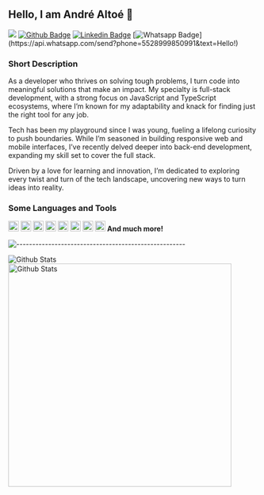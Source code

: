 ## Hello, I am André Altoé 👋
![](https://komarev.com/ghpvc/?username=faakit)
[![Github Badge](https://img.shields.io/badge/-Github-000?style=flat-square&logo=Github&logoColor=white&link=https://github.com/faakit)](https://github.com/faakit)
[![Linkedin Badge](https://img.shields.io/badge/-LinkedIn-blue?style=flat-square&logo=Linkedin&logoColor=white&link=https://www.linkedin.com/in/andre-altoe)](https://www.linkedin.com/in/andre-altoe)
[![Whatsapp Badge](https://img.shields.io/badge/-Whatsapp-4CA143?style=flat-square&labelColor=4CA143&logo=whatsapp&logoColor=white&link=https://api.whatsapp.com/send?phone=5528999850991&text=Hello!)](https://api.whatsapp.com/send?phone=5528999850991&text=Hello!)

### Short Description
As a developer who thrives on solving tough problems, I turn code into meaningful solutions that make an impact. My specialty is full-stack development, with a strong focus on JavaScript and TypeScript ecosystems, where I’m known for my adaptability and knack for finding just the right tool for any job.

Tech has been my playground since I was young, fueling a lifelong curiosity to push boundaries. While I’m seasoned in building responsive web and mobile interfaces, I’ve recently delved deeper into back-end development, expanding my skill set to cover the full stack.

Driven by a love for learning and innovation, I’m dedicated to exploring every twist and turn of the tech landscape, uncovering new ways to turn ideas into reality.

### Some Languages and Tools

<a href="https://www.typescriptlang.org/" title="Typescript"><img src="https://github.com/get-icon/geticon/raw/master/icons/typescript-icon.svg" alt="Typescript" width="21px" height="21px"></a>
<a href="https://developer.mozilla.org/en-US/docs/Web/JavaScript" title="JavaScript"><img src="https://github.com/get-icon/geticon/raw/master/icons/javascript.svg" alt="JavaScript" width="21px" height="21px"></a>
<a href="https://reactjs.org/" title="React"><img src="https://github.com/get-icon/geticon/raw/master/icons/react.svg" alt="React" width="21px" height="21px"></a>
<a href="https://www.w3.org/TR/CSS/" title="CSS3"><img src="https://github.com/get-icon/geticon/raw/master/icons/css-3.svg" alt="CSS3" width="21px" height="21px"></a>
<a href="https://www.w3.org/TR/html5/" title="HTML5"><img src="https://github.com/get-icon/geticon/raw/master/icons/html-5.svg" alt="HTML5" width="21px" height="21px"></a>
<a href="https://nodejs.org/" title="Node.js"><img src="https://github.com/get-icon/geticon/raw/master/icons/nodejs-icon.svg" alt="Node.js" width="21px" height="21px"></a>
<a href="https://yarnpkg.com/" title="Yarn"><img src="https://github.com/get-icon/geticon/raw/master/icons/yarn.svg" alt="Yarn" width="21px" height="21px"></a>
<a href="https://code.visualstudio.com/" title="Visual Studio Code"><img src="https://github.com/get-icon/geticon/raw/master/icons/visual-studio-code.svg" alt="Visual Studio Code" width="21px" height="21px"></a>
**And much more!**


![-----------------------------------------------------](https://raw.githubusercontent.com/andreasbm/readme/master/assets/lines/rainbow.png)

<img align="left" alt="Github Stats" src="https://github-readme-stats.vercel.app/api/top-langs/?username=faakit&layout=compact" />
<img align="left" width="450px" alt="Github Stats" src="https://github-readme-stats.vercel.app/api?username=faakit&show_icons=true&hide_border=true&include_all_commits=true&count_private=true&hide=issues,contribs&line_height=36" />
